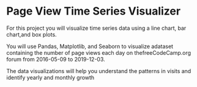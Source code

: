 # Page View Time Series Visualizer


For this project you will visualize time series data using a line chart, bar chart,and box plots.<br>

You will use Pandas, Matplotlib, and Seaborn to visualize adataset containing the number of page views each day on thefreeCodeCamp.org forum from 2016-05-09 to 2019-12-03.<br>

The data visualizations will help you understand the patterns in visits and identify yearly and monthly growth <br>


